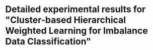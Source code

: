 # Detailed experimental results for "Cluster-based Hierarchical Weighted Learning for Imbalance Data Classification"
